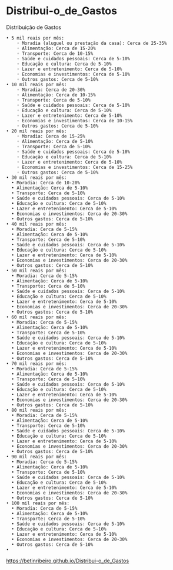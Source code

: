 # Distribui-o_de_Gastos
Distribuição de Gastos

    • 5 mil reais por mês:
        ◦ Moradia (aluguel ou prestação da casa): Cerca de 25-35%
        ◦ Alimentação: Cerca de 15-20%
        ◦ Transporte: Cerca de 10-15%
        ◦ Saúde e cuidados pessoais: Cerca de 5-10%
        ◦ Educação e cultura: Cerca de 5-10%
        ◦ Lazer e entretenimento: Cerca de 5-10%
        ◦ Economias e investimentos: Cerca de 5-10%
        ◦ Outros gastos: Cerca de 5-10%
    • 10 mil reais por mês:
        ◦ Moradia: Cerca de 20-30%
        ◦ Alimentação: Cerca de 10-15%
        ◦ Transporte: Cerca de 5-10%
        ◦ Saúde e cuidados pessoais: Cerca de 5-10%
        ◦ Educação e cultura: Cerca de 5-10%
        ◦ Lazer e entretenimento: Cerca de 5-10%
        ◦ Economias e investimentos: Cerca de 10-15%
        ◦ Outros gastos: Cerca de 5-10%
    • 20 mil reais por mês:
        ◦ Moradia: Cerca de 15-25%
        ◦ Alimentação: Cerca de 5-10%
        ◦ Transporte: Cerca de 5-10%
        ◦ Saúde e cuidados pessoais: Cerca de 5-10%
        ◦ Educação e cultura: Cerca de 5-10%
        ◦ Lazer e entretenimento: Cerca de 5-10%
        ◦ Economias e investimentos: Cerca de 15-25%
        ◦ Outros gastos: Cerca de 5-10%
    • 30 mil reais por mês:
      • Moradia: Cerca de 10-20%
      • Alimentação: Cerca de 5-10%
      • Transporte: Cerca de 5-10%
      • Saúde e cuidados pessoais: Cerca de 5-10%
      • Educação e cultura: Cerca de 5-10%
      • Lazer e entretenimento: Cerca de 5-10%
      • Economias e investimentos: Cerca de 20-30%
      • Outros gastos: Cerca de 5-10%
    • 40 mil reais por mês:
      • Moradia: Cerca de 5-15%
      • Alimentação: Cerca de 5-10%
      • Transporte: Cerca de 5-10%
      • Saúde e cuidados pessoais: Cerca de 5-10%
      • Educação e cultura: Cerca de 5-10%
      • Lazer e entretenimento: Cerca de 5-10%
      • Economias e investimentos: Cerca de 20-30%
      • Outros gastos: Cerca de 5-10%
    • 50 mil reais por mês:
      • Moradia: Cerca de 5-15%
      • Alimentação: Cerca de 5-10%
      • Transporte: Cerca de 5-10%
      • Saúde e cuidados pessoais: Cerca de 5-10%
      • Educação e cultura: Cerca de 5-10%
      • Lazer e entretenimento: Cerca de 5-10%
      • Economias e investimentos: Cerca de 20-30%
      • Outros gastos: Cerca de 5-10%
    • 60 mil reais por mês:
      • Moradia: Cerca de 5-15%
      • Alimentação: Cerca de 5-10%
      • Transporte: Cerca de 5-10%
      • Saúde e cuidados pessoais: Cerca de 5-10%
      • Educação e cultura: Cerca de 5-10%
      • Lazer e entretenimento: Cerca de 5-10%
      • Economias e investimentos: Cerca de 20-30%
      • Outros gastos: Cerca de 5-10%
    • 70 mil reais por mês:
      • Moradia: Cerca de 5-15%
      • Alimentação: Cerca de 5-10%
      • Transporte: Cerca de 5-10%
      • Saúde e cuidados pessoais: Cerca de 5-10%
      • Educação e cultura: Cerca de 5-10%
      • Lazer e entretenimento: Cerca de 5-10%
      • Economias e investimentos: Cerca de 20-30%
      • Outros gastos: Cerca de 5-10%
    • 80 mil reais por mês:
      • Moradia: Cerca de 5-15%
      • Alimentação: Cerca de 5-10%
      • Transporte: Cerca de 5-10%
      • Saúde e cuidados pessoais: Cerca de 5-10%
      • Educação e cultura: Cerca de 5-10%
      • Lazer e entretenimento: Cerca de 5-10%
      • Economias e investimentos: Cerca de 20-30%
      • Outros gastos: Cerca de 5-10%
    • 90 mil reais por mês:
      • Moradia: Cerca de 5-15%
      • Alimentação: Cerca de 5-10%
      • Transporte: Cerca de 5-10%
      • Saúde e cuidados pessoais: Cerca de 5-10%
      • Educação e cultura: Cerca de 5-10%
      • Lazer e entretenimento: Cerca de 5-10%
      • Economias e investimentos: Cerca de 20-30%
      • Outros gastos: Cerca de 5-10%
    • 100 mil reais por mês:
      • Moradia: Cerca de 5-15%
      • Alimentação: Cerca de 5-10%
      • Transporte: Cerca de 5-10%
      • Saúde e cuidados pessoais: Cerca de 5-10%
      • Educação e cultura: Cerca de 5-10%
      • Lazer e entretenimento: Cerca de 5-10%
      • Economias e investimentos: Cerca de 20-30%
      • Outros gastos: Cerca de 5-10%
    •
https://betinribeiro.github.io/Distribui-o_de_Gastos
